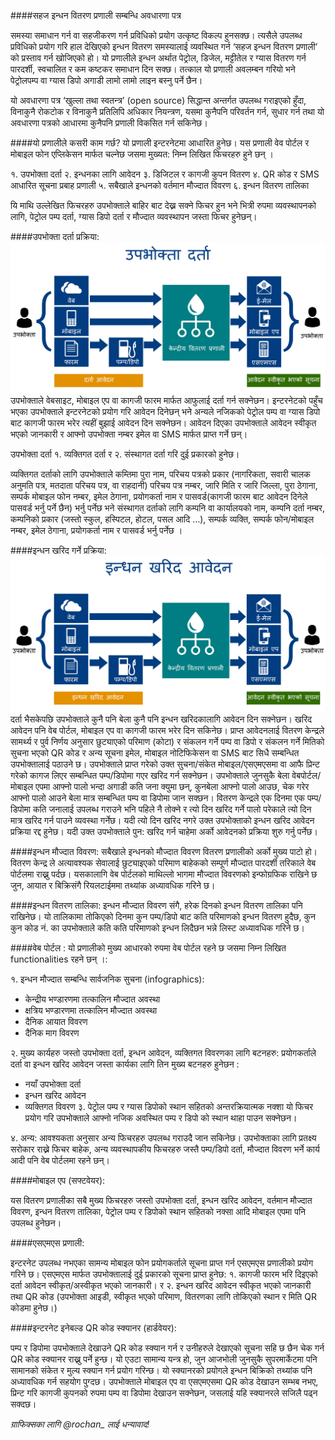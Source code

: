 ####सहज इन्धन वितरण प्रणाली सम्बन्धि अवधारणा पत्र 

समस्या समाधान गर्न वा सहजीकरण गर्न प्रविधिको प्रयोग उत्कृष्ट विकल्प हुनसक्छ। त्यसैले उपलब्ध प्रविधिको प्रयोग गरि हाल देखिएको इन्धन वितरण समस्यालाई व्यवस्थित गर्न ‘सहज इन्धन वितरण प्रणाली’ को प्रस्ताव गर्न खोजिएको हो। यो प्रणालीले इन्धन अर्थात पेट्रोल, डिजेल, मट्टीतेल र ग्यास वितरण गर्न पारदर्शी, स्वचालित र कम कष्टकर समाधान दिन सक्छ। तत्काल यो प्रणाली अवलम्बन गरियो भने पेट्रोलपम्प वा ग्यास डिपो अगाडी लामो लामो लाइन बस्नु पर्ने छैन।

यो अवधारणा पत्र ‘खुल्ला तथा स्वतन्त्र’ (open source) सिद्धान्त अन्तर्गत उपलब्ध गराइएको हुँदा, विनाकुनै रोकटोक र विनाकुनै प्रतिलिपि अधिकार नियन्त्रण, यसमा कुनैपनि परिवर्तन गर्न, सुधार गर्न तथा यो अवधारणा पत्रको आधारमा कुनैपनि प्रणाली विकसित गर्न सकिनेछ। 

####यो प्रणालीले कसरी काम गर्छ?
यो प्रणाली इन्टरनेटमा आधारित हुनेछ। यस प्रणाली वेव पोर्टल र मोबाइल फोन एप्लिकेसन मार्फत चल्नेछ जसमा मुख्यत: निम्न लिखित फिचरहरु हुने छन् ।

१. उपभोक्ता दर्ता
२. इन्धनका लागि आवेदन
३. डिजिटल र कागजी कुपन वितरण
४. QR कोड र SMS आधारित सूचना प्रबाह प्रणाली
५. सबैखाले इन्धनको वर्तमान मौज्दात विवरण 
६. इन्धन वितरण तालिका

यि माथि उल्लेखित फिचरहरु उपभोक्ताले बाहिर बाट देख्न सक्ने फिचर हुन भने भित्री रुपमा व्यवस्थापनको लागि, पेट्रोल पम्प दर्ता, ग्यास डिपो दर्ता र मौज्दात व्यवस्थापन जस्ता फिचर हुनेछन्।

####उपभोक्ता दर्ता प्रक्रिया:
![दर्ता प्रक्रिया](https://github.com/himalikiran/A-Concept-Document-for-Fuel-Distribution-System/blob/gh-pages/images/Registration-NP.png)
उपभोक्ताले वेबसाइट, मोबाइल एप वा कागजी फारम मार्फत आफुलाई दर्ता गर्न सक्नेछन। इन्टरनेटको पहुँच भएका उपभोक्ताले इन्टरनेटको प्रयोग गरि आवेदन दिनेछन् भने अन्यले नजिकको पेट्रोल पम्प वा ग्यास डिपो बाट कागजी फारम भरेर त्यहीं बुझाई आवेदन दिन सक्नेछन। आवेदन दिएका उपभोक्ताले आवेदन स्वीकृत भएको जानकारी र आफ्नो उपभोक्ता नम्बर इमेल वा SMS मार्फत प्राप्त गर्ने छन्।

उपभोक्ता दर्ता १. व्यक्तिगत दर्ता र २. संस्थागत दर्ता गरि दुई प्रकारको हुनेछ। 

व्यक्तिगत दर्ताको लागि उपभोक्ताले कम्तिमा पुरा नाम, परिचय पत्रको प्रकार (नागरिकता, सवारी चालक अनुमति पत्र, मतदाता परिचय पत्र, वा राहदानी) परिचय पत्र नम्बर, जारि मिति र जारि जिल्ला, पुरा ठेगाना, सम्पर्क मोबाइल फोन नम्बर, इमेल ठेगाना, प्रयोगकर्ता नाम र पासवर्ड(कागजी फारम बाट आवेदन दिनेले पासवर्ड भर्नु पर्ने छैन) भर्नु पर्नेछ भने संस्थागत दर्ताको लागि कम्पनि वा कार्यालयको नाम, कम्पनि दर्ता नम्बर, कम्पनिको प्रकार (जस्तो स्कुल, हस्पिटल, होटल, पसल आदि …), सम्पर्क व्यक्ति, सम्पर्क फोन/मोबाइल नम्बर, इमेल ठेगाना, प्रयोगकर्ता नाम र पासवर्ड भर्नु पर्नेछ ।

####इन्धन खरिद गर्ने प्रक्रिया:
![खरिद प्रक्रिया](https://github.com/himalikiran/A-Concept-Document-for-Fuel-Distribution-System/blob/gh-pages/images/Purchase-NP.png)
दर्ता भैसकेपछि उपभोक्ताले कुनै पनि बेला कुनै पनि इन्धन खरिदकालागि आवेदन दिन सक्नेछन। खरिद आवेदन पनि वेब पोर्टल, मोबाइल एप वा कागजी फारम भरेर दिन सकिनेछ। प्राप्त आवेदनलाई वितरण केन्द्रले सामर्थ्य र पुर्व निर्णय अनुसार छुट्याएको परिमाण (कोटा) र संकलन गर्ने पम्प वा डिपो र संकलन गर्ने मितिको सुचना भएको QR कोड र अन्य सूचना इमेल, मोबाइल नोटिफिकेसन वा SMS बाट सिधै सम्बन्धित उपभोक्तालाई पठाउने छ। उपभोक्ताले प्राप्त गरेको उक्त सुचना/संकेत मोबाइल/एसएमएसमा वा आफै प्रिन्ट गरेको कागज लिएर सम्बन्धित पम्प/डिपोमा गएर खरिद गर्न सक्नेछन।
उपभोक्ताले जुनसुकै बेला वेबपोर्टल/मोबाइल एपमा आफ्नो पालो भन्दा अगाडी कति जना क्युमा छन्, कुनबेला आफ्नो पालो आउछ, चेक गरेर आफ्नो पालो आउने बेला मात्र सम्बन्धित पम्प वा डिपोमा जान सक्छन।
वितरण केन्द्रले एक दिनमा एक पम्प/डिपोमा कति जनालाई उपलब्ध गराउने भनि पहिले नै तोक्ने र त्यो दिन खरिद गर्ने पालो परेकाले त्यो दिन मात्र खरिद गर्न पाउने व्यवस्था गर्नेछ। यदी त्यो दिन खरिद नगरे उक्त उपभोक्ताको इन्धन खरिद आवेदन प्रक्रिया रद्द हुनेछ। यदी उक्त उपभोक्ताले पुन: खरिद गर्न चाहेमा अर्को आवेदनको प्रक्रिया शुरु गर्नु पर्नेछ।

####इन्धन मौज्दात विवरण:
सबैखाले इन्धनको मौज्दात विवरण वितरण प्रणालीको अर्को मुख्य पाटो हो। वितरण केन्द्र ले अत्यावश्यक सेवालाई छुट्याइएको परिमाण बाहेकको सम्पूर्ण मौज्दात पारदर्शी तरिकाले वेब पोर्टलमा राख्नु पर्दछ। यसकालागि वेब पोर्टलको माथिल्लो भागमा मौज्दात विवरणको इन्फोग्रफिक राखिने छ जुन, आयात र बिक्रिसंगै रियलटाईममा तथ्यांक अध्यावधिक गरिने छ।

####इन्धन वितरण तालिका:
इन्धन मौज्दात विवरण संगै, हरेक दिनको इन्धन वितरण तालिका पनि राखिनेछ। यो तालिकामा तोकिएको दिनमा कुन पम्प/डिपो बाट कति परिमाणको इन्धन वितरण हुदैछ, कुन कुन कोड नं. का उपभोक्ताले कति कति परिमाणको इन्धन लिदैछन भन्ने लिस्ट अध्यावधिक गरिने छ।

####वेब पोर्टल :
यो प्रणालीको मुख्य आधारको रुपमा वेब पोर्टल रहने छ जसमा निम्न लिखित functionalities  रहने  छन् ।:

१. इन्धन मौज्दात सम्बन्धि सार्वजनिक सुचना (infographics):
* केन्द्रीय भण्डारणमा तत्कालिन मौज्दात अवस्था
* क्षत्रिय भण्डारणमा तत्कालिन मौज्दात अवस्था
* दैनिक आयात विवरण
* दैनिक माग विवरण

२. मुख्य कार्यहरु जस्तो उपभोक्ता दर्ता, इन्धन आवेदन, व्यक्तिगत विवरणका लागि बटनहरु:
प्रयोगकर्ताले दर्ता वा इन्धन खरिद आवेदन जस्ता कार्यका लागि तिन मुख्य बटनहरु हुनेछन :
* नयाँ उपभोक्ता दर्ता
* इन्धन खरिद आवेदन
* व्यक्तिगत विवरण
३. पेट्रोल पम्प र ग्यास डिपोको स्थान सहितको अन्तरक्रियात्मक नक्शा
यो फिचर प्रयोग गरि उपभोक्ताले आफ्नो नजिक अवस्थित पम्प र डिपो को स्थान थाहा पाउन सक्नेछन।

४. अन्य:
आवश्यकता अनुसार अन्य फिचरहरु उपलब्ध गराउदै जान सकिनेछ। उपभोक्ताका लागि प्रतक्ष्य सरोकार राख्ने फिचर बाहेक, अन्य व्यवस्थापकीय फिचरहरु जस्तै पम्प/डिपो दर्ता, मौज्दात विवरण भर्ने कार्य आदी पनि वेब पोर्टलमा रहने छन्।

####मोबाइल एप (सफ्टवेयर):

यस वितरण प्रणालीका सबै मुख्य फिचरहरु जस्तो उपभोक्ता दर्ता, इन्धन खरिद आवेदन, वर्तमान मौज्दात विवरण, इन्धन वितरण तालिका, पेट्रोल पम्प र डिपोको स्थान सहितको नक्सा आदि मोबाइल एपमा पनि उपलब्ध हुनेछन।

####एसएमएस प्रणाली:

इन्टरनेट उपलब्ध नभएका सामन्य मोबाइल फोन प्रयोगकर्ताले सूचना प्राप्त गर्न एसएमएस प्रणालीको प्रयोग गरिने छ। एसएमएस मार्फत उपभोक्तालाई दुई प्रकारको सूचना प्राप्त हुनेछ: १. कागजी फारम भरि दिइएको दर्ता आवेदन स्वीकृत/अस्वीकृत भएको जानकारी। र २. इन्धन खरिद आवेदन स्वीकृत भएको जानकारी तथा QR कोड (उपभोक्ता आइडी, स्वीकृत भएको परिमाण, वितरणका लागि तोकिएको स्थान र मिति QR कोडमा हुनेछ।)

####इन्टरनेट इनेबल्ड QR कोड स्क्यानर (हार्डवेयर):

पम्प र डिपोमा उपभोक्ताले देखाउने QR कोड स्क्यान गर्न र उनीहरुले देखाएको सूचना सहि छ छैन चेक गर्न QR कोड स्क्यानर राख्नु पर्ने हुन्छ। यो एउटा सामान्य यन्त्र हो, जुन आजभोली जुनसुकै सुपरमार्केटमा पनि सामानको संकेत र मुल्य स्क्यान गर्न प्रयोग गरिन्छ। यो स्क्यानरको प्रयोगले इन्धन बिक्रिको तथ्यांक पनि अध्यावधिक गर्न सहयोग पुग्दछ।
उपभोक्ताले मोबाइल एप वा एसएमएसमा QR कोड देखाउन सम्भब नभए, प्रिन्ट गरि कागजी कुपनको रुपमा पम्प वा डिपोमा देखाउन सक्नेछन, जसलाई यहि स्क्यानरले सजिलै पढ्न सक्दछ।

*ग्राफिक्सका लागि @rochan_ लाई धन्यावाद!*
